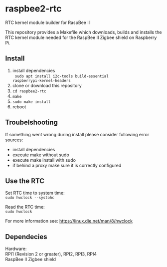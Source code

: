 # raspbee2-rtc
RTC kernel module builder for RaspBee II

This repository provides a Makefile which downloads, builds and installs the RTC kernel module needed for the RaspBee II Zigbee shield on Raspberry Pi.

## Install

1. install dependencies
\
  <code> sudo apt install i2c-tools build-essential raspberrypi-kernel-headers </code>
2. clone or download this repository
3. <code>cd raspbee2-rtc</code>
4. <code>make</code>
5. <code>sudo make install</code>
6. reboot

## Troubelshooting
If something went wrong during install please consider following error sources:

- install dependencies
- execute make without sudo
- execute make install with sudo
- if behind a proxy make sure it is correctly configured
 
 ## Use the RTC
 Set RTC time to system time:
 \
   <code>sudo hwclock --systohc</code>

 Read the RTC time:
 \
   <code>sudo hwclock</code>


 For more information see: https://linux.die.net/man/8/hwclock
   
## Dependecies
Hardware: \
RPI1 (Revision 2 or greater), RPI2, RPI3, RPI4 \
RaspBee II Zigbee shield

